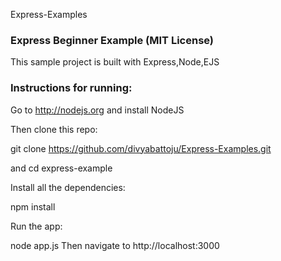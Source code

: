 Express-Examples

<h3>Express Beginner Example (MIT License)</h3>

This sample project is built with Express,Node,EJS

<h3>Instructions for running:</h3>

Go to http://nodejs.org and install NodeJS

Then clone this repo:

git clone https://github.com/divyabattoju/Express-Examples.git 

and cd express-example

Install all the dependencies:

npm install

Run the app:

node app.js 
Then navigate to http://localhost:3000
